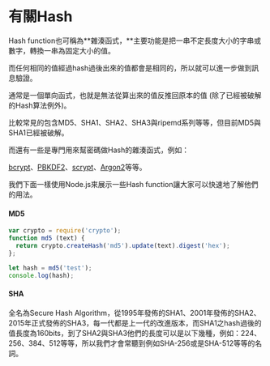 # 有關Hash

Hash function也可稱為**雜湊函式，**主要功能是把一串不定長度大小的字串或數字，轉換一串為固定大小的值。

而任何相同的值經過hash過後出來的值都會是相同的，所以就可以進一步做到訊息驗證。

通常是一個單向函式，也就是無法從算出來的值反推回原本的值 \(除了已經被破解的Hash算法例外\)。

比較常見的包含MD5、SHA1、SHA2、SHA3與ripemd系列等等，但目前MD5與SHA1已經被破解。

而還有一些是專門用來幫密碼做Hash的雜湊函式，例如：

[bcrypt](https://www.gitbook.com/book/easonwang01/e/edit#)、[PBKDF2](https://www.gitbook.com/book/easonwang01/e/edit#)、[scrypt](https://www.gitbook.com/book/easonwang01/e/edit#)、[Argon2](https://www.gitbook.com/book/easonwang01/e/edit#)等等。

我們下面一樣使用Node.js來展示一些Hash function讓大家可以快速地了解他們的用法。

#### MD5

```js
var crypto = require('crypto');
function md5 (text) {
  return crypto.createHash('md5').update(text).digest('hex');
};

let hash = md5('test');
console.log(hash);
```

#### SHA

全名為Secure Hash Algorithm，從1995年發佈的SHA1、2001年發佈的SHA2、2015年正式發佈的SHA3，每一代都是上一代的改進版本，而SHA1之hash過後的值長度為160bits，到了SHA2與SHA3他們的長度可以是以下幾種，例如：224、256、384、512等等，所以我們才會常聽到例如SHA-256或是SHA-512等等的名詞。



